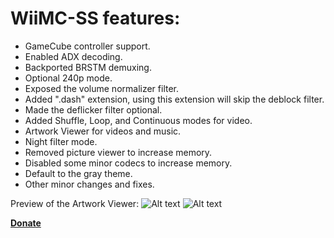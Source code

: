# WiiMC-SS features:
- GameCube controller support.
- Enabled ADX decoding.
- Backported BRSTM demuxing.
- Optional 240p mode.
- Exposed the volume normalizer filter.
- Added ".dash" extension, using this extension will skip the deblock filter.
- Made the deflicker filter optional.
- Added Shuffle, Loop, and Continuous modes for video.
- Artwork Viewer for videos and music.
- Night filter mode.
- Removed picture viewer to increase memory.
- Disabled some minor codecs to increase memory.
- Default to the gray theme.
- Other minor changes and fixes.


Preview of the Artwork Viewer:
![Alt text](https://user-images.githubusercontent.com/6880539/62327828-8d8a2d00-b47f-11e9-8be1-224803143279.png?raw=true "Artwork Viewer - Video")
![Alt text](https://user-images.githubusercontent.com/6880539/62327840-93800e00-b47f-11e9-888b-47c066758350.png?raw=true "Artwork Viewer - Music")


[**Donate**](https://www.paypal.me/die5a)
